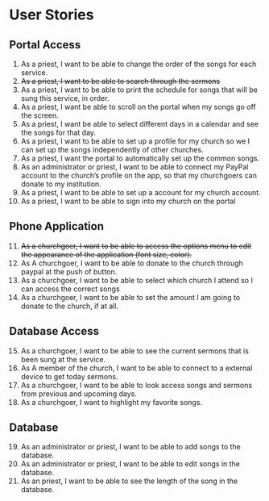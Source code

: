 # User Stories

## Portal Access
1. As a priest, I want to be able to change the order of the songs for each service.
2. ~~As a priest, I want to be able to search through the sermons~~
3. As a priest, I want to be able to print the schedule for songs that will be sung this service, in order.
4. As a priest, I want be able to scroll on the portal when my songs go off the screen.
5. As a priest, I want be able to select different days in a calendar and see the songs for that day.
6. As a priest, I want to be able to set up a profile for my church so we I can set up the songs independently of other churches.
7. As a priest, I want the portal to automatically set up the common songs.
8. As an administrator or priest, I want to be able to connect my PayPal account to the church’s profile on the app, so that my churchgoers can donate to my institution.
9. As a priest, I want to be able to set up a account for my church account.
10. As a priest, I want to be able to sign into my church on the portal

## Phone Application
11. ~~As a churchgoer, I want to be able to access the options menu to edit the appearance of the application (font size, color).~~
12. As A churchgoer, I want to be able to donate to the church through paypal at the push of button.
13. As a churchgoer, I want to be able to select which church I attend so I can access the correct songs
14. As a churchgoer, I want to be able to set the amount I am going to donate to the church, if at all.

## Database Access
15. As a churchgoer, I want to be able to see the current sermons that is been sung at the service.
16. As A member of the church, I want to be able to connect to a external device to get today sermons.
17. As a churchgoer, I want to be able to look access songs and sermons from previous and upcoming days.
18. As a churchgoer, I want to highlight my favorite songs.

## Database
19. As an administrator or priest, I want to be able to add songs to the database.
20. As an administrator or priest, I want to be able to edit songs in the database.
21. As an priest, I want to be able to see the length of the song in the database.
